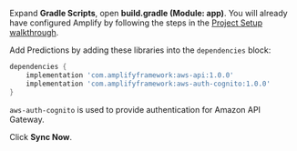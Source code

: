 Expand **Gradle Scripts**, open **build.gradle (Module: app)**. You will already have configured Amplify by following the steps in the [Project Setup walkthrough](~/lib/project-setup/create-application.md).

Add Predictions by adding these libraries into the `dependencies` block:
```groovy
dependencies {
    implementation 'com.amplifyframework:aws-api:1.0.0'
    implementation 'com.amplifyframework:aws-auth-cognito:1.0.0'
}
```

`aws-auth-cognito` is used to provide authentication for Amazon API Gateway.

Click **Sync Now**.